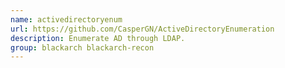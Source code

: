```yaml
---
name: activedirectoryenum
url: https://github.com/CasperGN/ActiveDirectoryEnumeration
description: Enumerate AD through LDAP.
group: blackarch blackarch-recon
---
```

